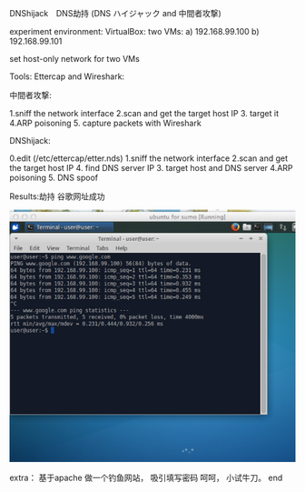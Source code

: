 DNShijack　DNS劫持 (DNS ハイジャック and 中間者攻撃)

experiment environment:
VirtualBox:
two VMs: a) 192.168.99.100
         b) 192.168.99.101

set host-only network for two VMs

Tools:  Ettercap and Wireshark:

中間者攻撃:

1.sniff the network interface
2.scan and get the target host IP
3. target it
4.ARP poisoning
5. capture packets with Wireshark

DNShijack:

0.edit (/etc/ettercap/etter.nds)
1.sniff the network interface
2.scan and get the target host IP
4. find DNS server IP
3. target host and DNS server
4.ARP poisoning
5. DNS spoof

Results:劫持 谷歌网址成功


![image](https://github.com/pengminjiong/dnshijacktest/blob/master/Screen2.png)





extra： 基于apache 做一个钓鱼网站， 吸引填写密码 呵呵， 小试牛刀。
end
